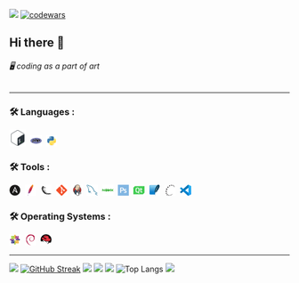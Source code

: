 ![](https://komarev.com/ghpvc/?username=intervisionlord)
[![codewars](https://www.codewars.com/users/intervisionlord/badges/small)](https://www.codewars.com/users/intervisionlord)
## Hi there 🤘

###### 🖥️ _coding as a part of art_

---

### :hammer_and_wrench: Languages :

<div>
  <img src="https://github.com/devicons/devicon/blob/master/icons/bash/bash-original.svg" title="Bash" alt="Bash" width="30" height="30"/>&nbsp;
  <img src="https://github.com/devicons/devicon/blob/master/icons/php/php-original.svg" title="php" alt="php" width="20" height="20"/>&nbsp;
  <img src="https://github.com/devicons/devicon/blob/master/icons/python/python-original.svg" title="Python" alt="Python" width="20" height="20"/>&nbsp;
  
</div>

### :hammer_and_wrench: Tools :

<div>
  <img src="https://github.com/devicons/devicon/blob/master/icons/ansible/ansible-original.svg" title="Ansible" alt="Ansible" width="20" height="20"/>&nbsp;
  <img src="https://github.com/devicons/devicon/blob/master/icons/apache/apache-original.svg" title="Apache" alt="Apache" width="20" height="20"/>&nbsp;
  <img src="https://github.com/devicons/devicon/blob/master/icons/flask/flask-original.svg" title="Flask" alt="Flask" width="20" height="20"/>&nbsp;
  <img src="https://github.com/devicons/devicon/blob/master/icons/git/git-original.svg" title="Git" alt="Git" width="20" height="20"/>&nbsp;
  <img src="https://github.com/devicons/devicon/blob/master/icons/jenkins/jenkins-original.svg" title="Jenkins" alt="Jenkins" width="20" height="20"/>&nbsp;
  <img src="https://github.com/devicons/devicon/blob/master/icons/mysql/mysql-original.svg" title="MySQL" alt="MySQL" width="20" height="20"/>&nbsp;
  <img src="https://github.com/devicons/devicon/blob/master/icons/nginx/nginx-original.svg" title="nginx" alt="nginx" width="20" height="20"/>&nbsp;
  <img src="https://github.com/devicons/devicon/blob/master/icons/photoshop/photoshop-plain.svg" title="Photoshop" alt="Photoshop" width="20" height="20"/>&nbsp;
  <img src="https://github.com/devicons/devicon/blob/master/icons/qt/qt-original.svg" title="QT" alt="QT" width="20" height="20"/>&nbsp;
  <img src="https://github.com/devicons/devicon/blob/master/icons/sqlite/sqlite-original.svg" title="SQLite" alt="SQLite" width="20" height="20"/>&nbsp;
  <img src="https://github.com/devicons/devicon/blob/master/icons/ssh/ssh-original.svg" title="ssh" alt="ssh" width="20" height="20"/>&nbsp;
  <img src="https://github.com/devicons/devicon/blob/master/icons/vscode/vscode-original.svg" title="vscode" alt="vscode" width="20" height="20"/>&nbsp;
</div>

### :hammer_and_wrench: Operating Systems :

<div>
  <img src="https://github.com/devicons/devicon/blob/master/icons/centos/centos-original.svg" title="CentOS" alt="CentOS" width="20" height="20"/>&nbsp;
  <img src="https://github.com/devicons/devicon/blob/master/icons/debian/debian-original.svg" title="Debian" alt="Debian" width="20" height="20"/>&nbsp;
  <img src="https://github.com/devicons/devicon/blob/master/icons/redhat/redhat-original.svg" title="RedHat" alt="RedHat" width="20" height="20"/>&nbsp;
</div>

---

![](http://github-profile-summary-cards.vercel.app/api/cards/profile-details?username=intervisionlord&theme=transparent)
[![GitHub Streak](http://github-readme-streak-stats.herokuapp.com?user=intervisionlord&theme=transparent&hide_border=true&date_format=j%20M%5B%20Y%5D)](https://git.io/streak-stats)
![](http://github-profile-summary-cards.vercel.app/api/cards/productive-time?username=intervisionlord&theme=transparent&utcOffset=8)
![](http://github-profile-summary-cards.vercel.app/api/cards/repos-per-language?username=intervisionlord&theme=transparent)
![](http://github-profile-summary-cards.vercel.app/api/cards/most-commit-language?username=intervisionlord&theme=transparent)
![Top Langs](https://github-readme-stats.vercel.app/api/top-langs/?username=intervisionlord&size_weight=0.5&count_weight=0.5&theme=transparent&hide_border=true&layout=donut)
![](http://github-profile-summary-cards.vercel.app/api/cards/stats?username=intervisionlord&theme=transparent)

